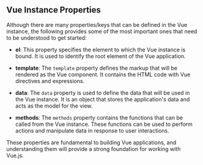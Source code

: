 ## Vue Instance Properties

Although there are many properties/keys that can be defined in the Vue instance, the following provides some of the most important ones that need to be understood to get started:

-   **el**: This property specifies the element to which the Vue instance is bound. It is used to identify the root element of the Vue application.

-   **template**: The `template` property defines the markup that will be rendered as the Vue component. It contains the HTML code with Vue directives and expressions.

-   **data**: The `data` property is used to define the data that will be used in the Vue instance. It is an object that stores the application's data and acts as the model for the view.

-   **methods**: The `methods` property contains the functions that can be called from the Vue instance. These functions can be used to perform actions and manipulate data in response to user interactions.

These properties are fundamental to building Vue applications, and understanding them will provide a strong foundation for working with Vue.js.
